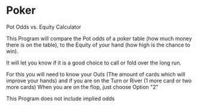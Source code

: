 # Poker
Pot Odds vs. Equity Calculator

This Program will compare the Pot odds of a poker table (how much money there is on the table),
to the Equity of your hand (how high is the chance to win).

It will let you know if it is a good choice to call or fold over the long run.

For this you will need to know your Outs (The amount of cards which will improve your hands)
and if you are on the Turn or River (1 more card or two more cards)
When you are on the flop, just choose Option "2"

This Program does not include implied odds
